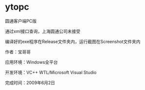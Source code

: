 ytopc
=====

圆通客户端PC版

通过xml接口查询，上海圆通公司未接受

编译好的exe程序在Release文件夹内，运行截图在Screenshot文件夹内

作者：宝哥哥

应用环境：Windows全平台

开发环境：VC++ WTL/Microsoft Visual Studio

完成时间：2009年6月2日